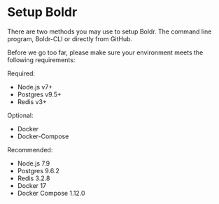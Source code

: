 # Setup Boldr

There are two methods you may use to setup Boldr. The command line program, Boldr-CLI or directly from GitHub. 

Before we go too far, please make sure your environment meets the following requirements:

Required:

* Node.js v7+
* Postgres v9.5+
* Redis v3+

Optional:

* Docker
* Docker-Compose

Recommended:

* Node.js 7.9
* Postgres 9.6.2
* Redis 3.2.8
* Docker 17
* Docker Compose 1.12.0



